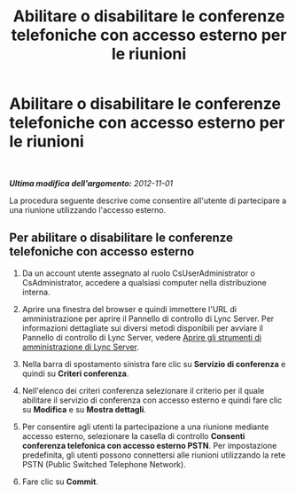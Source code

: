﻿---
title: Abilitare o disabilitare le conferenze telefoniche con accesso esterno per le riunioni
TOCTitle: Abilitare o disabilitare le conferenze telefoniche con accesso esterno per le riunioni
ms:assetid: 418dcf2d-c8d6-4b2c-b1ab-8723c7ef53e0
ms:mtpsurl: https://technet.microsoft.com/it-it/library/JJ688036(v=OCS.15)
ms:contentKeyID: 49887535
ms.date: 08/24/2015
mtps_version: v=OCS.15
ms.translationtype: HT
---

# Abilitare o disabilitare le conferenze telefoniche con accesso esterno per le riunioni

 

_**Ultima modifica dell'argomento:** 2012-11-01_

La procedura seguente descrive come consentire all'utente di partecipare a una riunione utilizzando l'accesso esterno.

## Per abilitare o disabilitare le conferenze telefoniche con accesso esterno

1.  Da un account utente assegnato al ruolo CsUserAdministrator o CsAdministrator, accedere a qualsiasi computer nella distribuzione interna.

2.  Aprire una finestra del browser e quindi immettere l'URL di amministrazione per aprire il Pannello di controllo di Lync Server. Per informazioni dettagliate sui diversi metodi disponibili per avviare il Pannello di controllo di Lync Server, vedere [Aprire gli strumenti di amministrazione di Lync Server](lync-server-2013-open-lync-server-administrative-tools.md).

3.  Nella barra di spostamento sinistra fare clic su **Servizio di conferenza** e quindi su **Criteri conferenza**.

4.  Nell'elenco dei criteri conferenza selezionare il criterio per il quale abilitare il servizio di conferenza con accesso esterno e quindi fare clic su **Modifica** e su **Mostra dettagli**.

5.  Per consentire agli utenti la partecipazione a una riunione mediante accesso esterno, selezionare la casella di controllo **Consenti conferenza telefonica con accesso esterno PSTN**. Per impostazione predefinita, gli utenti possono connettersi alle riunioni utilizzando la rete PSTN (Public Switched Telephone Network).

6.  Fare clic su **Commit**.

